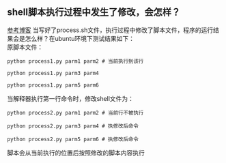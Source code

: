 ## shell脚本执行过程中发生了修改，会怎样？
[参考博客](https://bbs.csdn.net/topics/390481727?page=1)
当写好了process.sh文件，执行过程中修改了脚本文件，程序的运行结果会是怎么样？在ubuntu环境下测试结果如下：  
原脚本文件：  
```shell
python process1.py parm1 parm2 # 当前执行到该行

python process1.py parm3 parm4 

python process1.py parm5 parm6 
```
当解释器执行第一行命令时，修改shell文件为：
```shell
python process2.py parm1 parm2 # 当前行不被执行

python process2.py parm3 parm4 # 执修改后命令

python process2.py parm5 parm6 # 执修改后命令
```
脚本会从当前执行的位置后按照修改的脚本内容执行